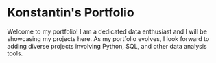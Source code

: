 # Konstantin's Portfolio
Welcome to my portfolio! I am a dedicated data enthusiast and I will be showcasing my projects here. 
As my portfolio evolves, I look forward to adding diverse projects involving Python, SQL, and other data analysis tools. 

